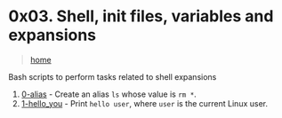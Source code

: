 # 0x03. Shell, init files, variables and expansions

> [home](../README.md)

Bash scripts to perform tasks related to shell expansions

1. [0-alias](./0-alias) - Create an alias `ls` whose value is `rm *`.
2. [1-hello_you](./1-hello_you) - Print `hello user`, where `user` is the
   current Linux user.
